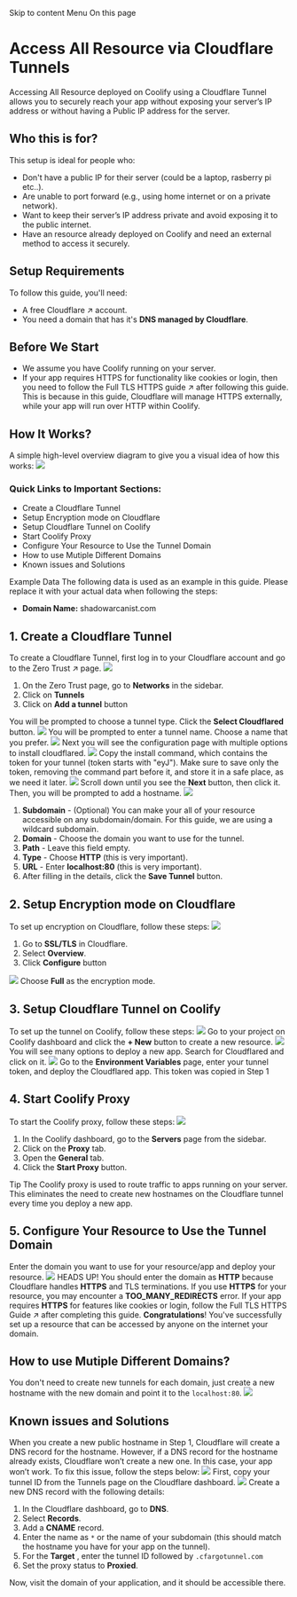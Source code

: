 Skip to content
Menu
On this page
# Access All Resource via Cloudflare Tunnels ​
Accessing All Resource deployed on Coolify using a Cloudflare Tunnel allows you to securely reach your app without exposing your server’s IP address or without having a Public IP address for the server.
## Who this is for? ​
This setup is ideal for people who:
  * Don't have a public IP for their server (could be a laptop, rasberry pi etc..).
  * Are unable to port forward (e.g., using home internet or on a private network).
  * Want to keep their server’s IP address private and avoid exposing it to the public internet.
  * Have an resource already deployed on Coolify and need an external method to access it securely.


## Setup Requirements ​
To follow this guide, you'll need:
  * A free Cloudflare ↗ account.
  * You need a domain that has it's **DNS managed by Cloudflare**.


## Before We Start ​
  * We assume you have Coolify running on your server.
  * If your app requires HTTPS for functionality like cookies or login, then you need to follow the Full TLS HTTPS guide ↗ after following this guide. This is because in this guide, Cloudflare will manage HTTPS externally, while your app will run over HTTP within Coolify.


## How It Works? ​
A simple high-level overview diagram to give you a visual idea of how this works:
![](https://coolify.io/docs/images/knowledge-base/cf-tunnel/all-resource/high-level-diagram.webp)
### Quick Links to Important Sections: ​
  * Create a Cloudflare Tunnel
  * Setup Encryption mode on Cloudflare
  * Setup Cloudflare Tunnel on Coolify
  * Start Coolify Proxy
  * Configure Your Resource to Use the Tunnel Domain
  * How to use Mutiple Different Domains
  * Known issues and Solutions


Example Data
The following data is used as an example in this guide. Please replace it with your actual data when following the steps:
  * **Domain Name:** shadowarcanist.com


## 1. Create a Cloudflare Tunnel ​
To create a Cloudflare Tunnel, first log in to your Cloudflare account and go to the Zero Trust ↗ page.
![](https://coolify.io/docs/images/knowledge-base/cf-tunnel/all-resource/1.webp)
  1. On the Zero Trust page, go to **Networks** in the sidebar.
  2. Click on **Tunnels**
  3. Click on **Add a tunnel** button


You will be prompted to choose a tunnel type. Click the **Select Cloudflared** button.
![](https://coolify.io/docs/images/knowledge-base/cf-tunnel/all-resource/2.webp)
You will be prompted to enter a tunnel name. Choose a name that you prefer.
![](https://coolify.io/docs/images/knowledge-base/cf-tunnel/all-resource/3.webp)
Next you will see the configuration page with multiple options to install cloudflared.
![](https://coolify.io/docs/images/knowledge-base/cf-tunnel/all-resource/4.webp)
Copy the install command, which contains the token for your tunnel (token starts with "eyJ"). Make sure to save only the token, removing the command part before it, and store it in a safe place, as we need it later.
![](https://coolify.io/docs/images/knowledge-base/cf-tunnel/all-resource/5.webp)
Scroll down until you see the **Next** button, then click it.
Then, you will be prompted to add a hostname.
![](https://coolify.io/docs/images/knowledge-base/cf-tunnel/all-resource/6.webp)
  1. **Subdomain** - (Optional) You can make your all of your resource accessible on any subdomain/domain. For this guide, we are using a wildcard subdomain.
  2. **Domain** - Choose the domain you want to use for the tunnel.
  3. **Path** - Leave this field empty.
  4. **Type** - Choose **HTTP** (this is very important).
  5. **URL** - Enter **localhost:80** (this is very important).
  6. After filling in the details, click the **Save Tunnel** button.


## 2. Setup Encryption mode on Cloudflare ​
To set up encryption on Cloudflare, follow these steps:
![](https://coolify.io/docs/images/knowledge-base/cf-tunnel/all-resource/15.webp)
  1. Go to **SSL/TLS** in Cloudflare.
  2. Select **Overview**.
  3. Click **Configure** button


![](https://coolify.io/docs/images/knowledge-base/cf-tunnel/all-resource/16.webp)
Choose **Full** as the encryption mode.
## 3. Setup Cloudflare Tunnel on Coolify ​
To set up the tunnel on Coolify, follow these steps:
![](https://coolify.io/docs/images/knowledge-base/cf-tunnel/all-resource/7.webp)
Go to your project on Coolify dashboard and click the **+ New** button to create a new resource.
![](https://coolify.io/docs/images/knowledge-base/cf-tunnel/all-resource/8.webp)
You will see many options to deploy a new app. Search for Cloudflared and click on it.
![](https://coolify.io/docs/images/knowledge-base/cf-tunnel/all-resource/9.webp)
Go to the **Environment Variables** page, enter your tunnel token, and deploy the Cloudflared app. This token was copied in Step 1
## 4. Start Coolify Proxy ​
To start the Coolify proxy, follow these steps:
![](https://coolify.io/docs/images/knowledge-base/cf-tunnel/all-resource/10.webp)
  1. In the Coolify dashboard, go to the **Servers** page from the sidebar.
  2. Click on the **Proxy** tab.
  3. Open the **General** tab.
  4. Click the **Start Proxy** button.


Tip
The Coolify proxy is used to route traffic to apps running on your server. This eliminates the need to create new hostnames on the Cloudflare tunnel every time you deploy a new app.
## 5. Configure Your Resource to Use the Tunnel Domain ​
Enter the domain you want to use for your resource/app and deploy your resource.
![](https://coolify.io/docs/images/knowledge-base/cf-tunnel/all-resource/11.webp)
HEADS UP!
You should enter the domain as **HTTP** because Cloudflare handles **HTTPS** and TLS terminations. If you use **HTTPS** for your resource, you may encounter a **TOO_MANY_REDIRECTS** error.
If your app requires **HTTPS** for features like cookies or login, follow the Full TLS HTTPS Guide ↗ after completing this guide.
**Congratulations**! You've successfully set up a resource that can be accessed by anyone on the internet your domain.
## How to use Mutiple Different Domains? ​
You don't need to create new tunnels for each domain, just create a new hostname with the new domain and point it to the `localhost:80`.
![](https://coolify.io/docs/images/knowledge-base/cf-tunnel/all-resource/12.webp)
## Known issues and Solutions ​
When you create a new public hostname in Step 1, Cloudflare will create a DNS record for the hostname.
However, if a DNS record for the hostname already exists, Cloudflare won’t create a new one.
In this case, your app won’t work. To fix this issue, follow the steps below:
![](https://coolify.io/docs/images/knowledge-base/cf-tunnel/all-resource/13.webp)
First, copy your tunnel ID from the Tunnels page on the Cloudflare dashboard.
![](https://coolify.io/docs/images/knowledge-base/cf-tunnel/all-resource/14.webp)
Create a new DNS record with the following details:
  1. In the Cloudflare dashboard, go to **DNS**.
  2. Select **Records**.
  3. Add a **CNAME** record.
  4. Enter the name as `*` or the name of your subdomain (this should match the hostname you have for your app on the tunnel).
  5. For the **Target** , enter the tunnel ID followed by `.cfargotunnel.com`
  6. Set the proxy status to **Proxied**.


Now, visit the domain of your application, and it should be accessible there.
